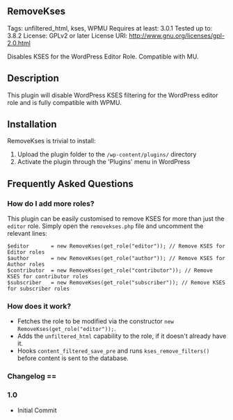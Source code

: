 ## RemoveKses
Tags: unfiltered_html, kses, WPMU
Requires at least: 3.0.1
Tested up to: 3.8.2
License: GPLv2 or later
License URI: http://www.gnu.org/licenses/gpl-2.0.html

Disables KSES for the WordPress Editor Role. Compatible with MU.

## Description

This plugin will disable WordPress KSES filtering for the WordPress editor role and is fully compatible with WPMU. 

## Installation

RemoveKses is trivial to install:

1. Upload the plugin folder to the `/wp-content/plugins/` directory
2. Activate the plugin through the 'Plugins' menu in WordPress

## Frequently Asked Questions

### How do I add more roles?

This plugin can be easily customised to remove KSES for more than just the `editor` role.
Simply open the `removekses.php` file and uncomment the relevant lines:

    $editor       = new RemoveKses(get_role("editor")); // Remove KSES for Editor roles
    $author       = new RemoveKses(get_role("author")); // Remove KSES for Author roles
    $contributor  = new RemoveKses(get_role("contributor")); // Remove KSES for contributor roles
    $subscriber   = new RemoveKses(get_role("subscriber")); // Remove KSES for subscriber roles

### How does it work?

* Fetches the role to be modified via the constructor `new RemoveKses(get_role("editor"));`.
* Adds the `unfiltered_html` capability to the role, if it doesn't already have it.
* Hooks `content_filtered_save_pre` and runs `kses_remove_filters()` before content is sent to the database.

### Changelog ==

### 1.0
* Initial Commit
